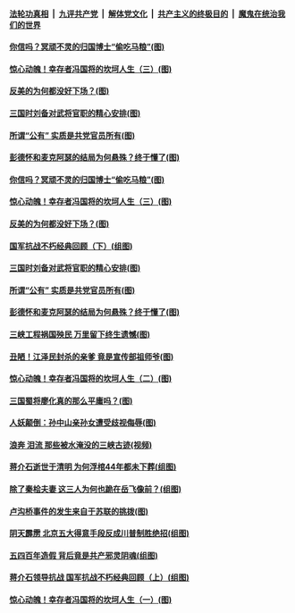 ####  [法轮功真相](../../../../basic/blob/master/README.md?t=09091039) &nbsp;|&nbsp; [九评共产党](../../../../9ping.md/blob/master/README.md?t=09091039) &nbsp;|&nbsp; [解体党文化](../../../../jtdwh.md/blob/master/README.md?t=09091039)  &nbsp;|&nbsp; [共产主义的终极目的](../../../../gczydzjmd.md/blob/master/README.md?t=09091039) &nbsp;|&nbsp; [魔鬼在统治我们的世界](../../../../mgztzwmdsj.md/blob/master/README.md?t=09091039) 

#### [你信吗？冥顽不灵的归国博士“偷吃马粮”(图)](../pages/p6/905526.md?t=09091039) 

#### [惊心动魄！幸存者冯国将的坎坷人生（三）(图)](../pages/p6/906435.md?t=09091039) 

#### [反美的为何都没好下场？(图)](../pages/p6/905923.md?t=09091039) 

#### [三国时刘备对武将官职的精心安排(图)](../pages/p6/906349.md?t=09091039) 

#### [所谓“公有” 实质是共党官员所有(图)](../pages/p6/905429.md?t=09091039) 

#### [彭德怀和麦克阿瑟的结局为何悬殊？终于懂了(图)](../pages/p6/905531.md?t=09091039) 

#### [你信吗？冥顽不灵的归国博士“偷吃马粮”(图)](../pages/p6/905526.md?t=09091039) 

#### [惊心动魄！幸存者冯国将的坎坷人生（三）(图)](../pages/p6/906435.md?t=09091039) 

#### [反美的为何都没好下场？(图)](../pages/p6/905923.md?t=09091039) 

#### [国军抗战不朽经典回顾（下）(组图)](../pages/p6/906170.md?t=09091039) 

#### [三国时刘备对武将官职的精心安排(图)](../pages/p6/906349.md?t=09091039) 

#### [所谓“公有” 实质是共党官员所有(图)](../pages/p6/905429.md?t=09091039) 

#### [彭德怀和麦克阿瑟的结局为何悬殊？终于懂了(图)](../pages/p6/905531.md?t=09091039) 

#### [三峡工程祸国殃民 万里留下终生遗憾(图)](../pages/p6/905894.md?t=09091039) 

#### [丑陋！江泽民封杀的亲爹 竟是宣传部祖师爷(图)](../pages/p6/905524.md?t=09091039) 

#### [惊心动魄！幸存者冯国将的坎坷人生（二）(图)](../pages/p6/906008.md?t=09091039) 

#### [三国蜀将廖化真的那么平庸吗？(图)](../pages/p6/906343.md?t=09091039) 

#### [人妖颠倒：孙中山亲孙女遭受歧视侮辱(图)](../pages/p6/906313.md?t=09091039) 

#### [浪奔 泪流 那些被水淹没的三峡古迹(视频)](../pages/p6/903735.md?t=09091039) 

#### [蒋介石逝世于清明 为何浮棺44年都未下葬(组图)](../pages/p6/889683.md?t=09091039) 

#### [除了秦桧夫妻 这三人为何也跪在岳飞像前？(组图)](../pages/p6/905887.md?t=09091039) 

#### [卢沟桥事件的发生来自于苏联的挑拨(图)](../pages/p6/904830.md?t=09091039) 

#### [阴天霹雳 北京五大得意手段反成川普制胜绝招(组图)](../pages/p6/906130.md?t=09091039) 

#### [五四百年造假 背后竟是共产邪灵阴魂(组图)](../pages/p6/904752.md?t=09091039) 

#### [蒋介石领导抗战 国军抗战不朽经典回顾（上）(组图)](../pages/p6/904971.md?t=09091039) 

#### [惊心动魄！幸存者冯国将的坎坷人生（一）(图)](../pages/p6/906006.md?t=09091039) 

